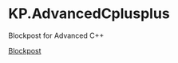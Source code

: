 # KP.AdvancedCplusplus

Blockpost for Advanced C++ 

[Blockpost](https://github.com/AlvaRobert/KP.AdvancedCplusplus/blob/master/index.Rmd)
